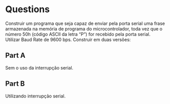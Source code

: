 # Questions

Construir um programa que seja capaz de enviar pela porta serial uma frase armazenada na memória de programa do microcontrolador, toda vez que o
número 50h (código ASCII da letra “P”) for recebido pela porta serial. Utilizar Baud Rate de 9600 bps. Construir em duas versões:

## Part A

Sem o uso da interrupção serial.

## Part B

Utilizando interrupção serial.
